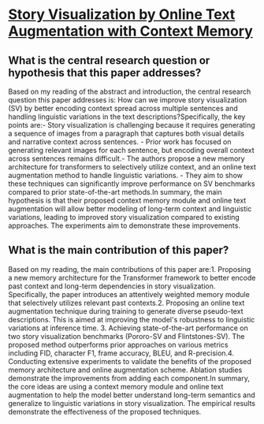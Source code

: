 # [Story Visualization by Online Text Augmentation with Context Memory](https://arxiv.org/abs/2308.07575)

## What is the central research question or hypothesis that this paper addresses?

Based on my reading of the abstract and introduction, the central research question this paper addresses is: How can we improve story visualization (SV) by better encoding context spread across multiple sentences and handling linguistic variations in the text descriptions?Specifically, the key points are:- Story visualization is challenging because it requires generating a sequence of images from a paragraph that captures both visual details and narrative context across sentences. - Prior work has focused on generating relevant images for each sentence, but encoding overall context across sentences remains difficult.- The authors propose a new memory architecture for transformers to selectively utilize context, and an online text augmentation method to handle linguistic variations. - They aim to show these techniques can significantly improve performance on SV benchmarks compared to prior state-of-the-art methods.In summary, the main hypothesis is that their proposed context memory module and online text augmentation will allow better modeling of long-term context and linguistic variations, leading to improved story visualization compared to existing approaches. The experiments aim to demonstrate these improvements.


## What is the main contribution of this paper?

Based on my reading, the main contributions of this paper are:1. Proposing a new memory architecture for the Transformer framework to better encode past context and long-term dependencies in story visualization. Specifically, the paper introduces an attentively weighted memory module that selectively utilizes relevant past contexts.2. Proposing an online text augmentation technique during training to generate diverse pseudo-text descriptions. This is aimed at improving the model's robustness to linguistic variations at inference time. 3. Achieving state-of-the-art performance on two story visualization benchmarks (Pororo-SV and Flintstones-SV). The proposed method outperforms prior approaches on various metrics including FID, character F1, frame accuracy, BLEU, and R-precision.4. Conducting extensive experiments to validate the benefits of the proposed memory architecture and online augmentation scheme. Ablation studies demonstrate the improvements from adding each component.In summary, the core ideas are using a context memory module and online text augmentation to help the model better understand long-term semantics and generalize to linguistic variations in story visualization. The empirical results demonstrate the effectiveness of the proposed techniques.
